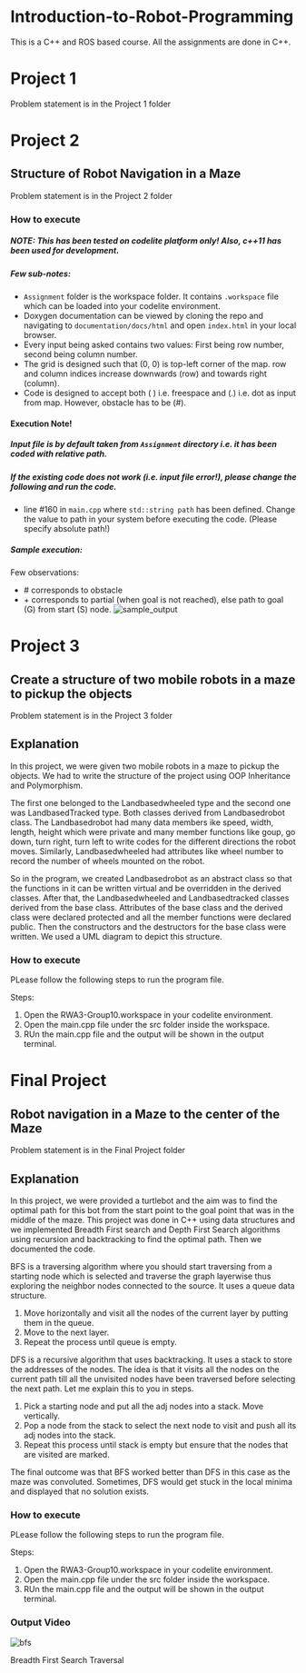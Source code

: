 # Introduction-to-Robot-Programming
This is a C++ and ROS based course. All the assignments are done in C++.

# Project 1

Problem statement is in the Project 1 folder

# Project 2

## Structure of Robot Navigation in a Maze

Problem statement is in the Project 2 folder

### How to execute

##### NOTE: This has been tested on codelite platform only! Also, c++11 has been used for development.

##### Few sub-notes:
* `Assignment` folder is the workspace folder. It contains `.workspace` file which can be loaded into your codelite environment. 
* Doxygen documentation can be viewed by cloning the repo and navigating to `documentation/docs/html` and open `index.html` in your local browser.
* Every input being asked contains two values: First being row number, second being column number.
* The grid is designed such that (0, 0) is top-left corner of the map. row and column indices increase downwards (row) and towards right (column).
* Code is designed to accept both ( ) i.e. freespace and (.) i.e. dot as input from map. However, obstacle has to be (#).

#### Execution Note!
##### Input file is by default taken from `Assignment` directory i.e. it has been coded with relative path.
##### If the existing code does not work (i.e. input file error!), please change the following and run the code.
* line #160 in `main.cpp` where `std::string path` has been defined. Change the value to path in your system before executing the code. (Please specify absolute path!)

##### Sample execution:
Few observations:
* \# corresponds to obstacle
* \+ corresponds to partial (when goal is not reached), else path to goal (G) from start (S) node.
![sample_output](https://user-images.githubusercontent.com/47953521/88437872-6e458780-cdd5-11ea-9b29-03081232c117.png)


# Project 3

## Create a structure of two mobile robots in a maze to pickup the objects

Problem statement is in the Project 3 folder

## Explanation

In this project, we were given two mobile robots in a maze to pickup the objects. We had to write the structure of the project using OOP Inheritance and Polymorphism.

The first one belonged to the Landbasedwheeled type and the second one was LandbasedTracked type. Both classes derived from Landbasedrobot class. The Landbasedrobot had many data members ike speed, width, length, height which were private and many member functions like goup, go down, turn right, turn left to write codes for the different directions the robot moves. Similarly, Landbasedwheeled had attributes like wheel number to record the number of wheels mounted on the robot.

So in the program, we created Landbasedrobot as an abstract class so that the functions in it can be written virtual and be overridden in the derived classes. After that, the Landbasedwheeled and Landbasedtracked classes derived from the base class. Attributes of the base class and the derived class were declared protected and all the member functions were declared public. Then the constructors and the destructors for the base class were written. We used a UML diagram to depict this structure.

### How to execute

PLease follow the following steps to run the program file.

Steps:

1) Open the RWA3-Group10.workspace in your codelite environment.
2) Open the main.cpp file under the src folder inside the workspace.
3) RUn the main.cpp file and the output will be shown in the output terminal.

# Final Project

## Robot navigation in a Maze to the center of the Maze

Problem statement is in the Final Project folder

## Explanation

In this project, we were provided a turtlebot and the aim was to find the optimal path for this bot from the start point to the goal point that was in the middle of the maze. This project was done in C++ using data structures and we implemented Breadth First search and Depth First Search algorithms using recursion and backtracking to find the optimal path. Then we documented the code.

BFS is a traversing algorithm where you should start traversing from a starting node which is selected and traverse the graph layerwise thus exploring the neighbor nodes connected to the source. It uses a queue data structure.
1. Move horizontally and visit all the nodes of the current layer by putting them in the queue.
2. Move to the next layer.
3. Repeat the process until queue is empty.

DFS is a recursive algorithm that uses backtracking. It uses a stack to store the addresses of the nodes. The idea is that it visits all the nodes on the current path till all the unvisited nodes have been traversed before selecting the next path. Let me explain this to you in steps.
1. Pick a starting node and put all the adj nodes into a stack. Move vertically.
2. Pop a node from the stack to select the next node to visit and push all its adj nodes into the stack.
3. Repeat this process until stack is empty but ensure that the nodes that are visited are marked.

The final outcome was that BFS worked better than DFS in this case as the maze was convoluted.  Sometimes, DFS would get stuck in the local minima and displayed that no solution exists.

### How to execute

PLease follow the following steps to run the program file.

Steps:

1) Open the RWA3-Group10.workspace in your codelite environment.
2) Open the main.cpp file under the src folder inside the workspace.
3) RUn the main.cpp file and the output will be shown in the output terminal.


### Output Video

![bfs](https://user-images.githubusercontent.com/47953521/88436528-7819bb80-cdd2-11ea-953b-db2ac982337d.gif)

Breadth First Search Traversal
